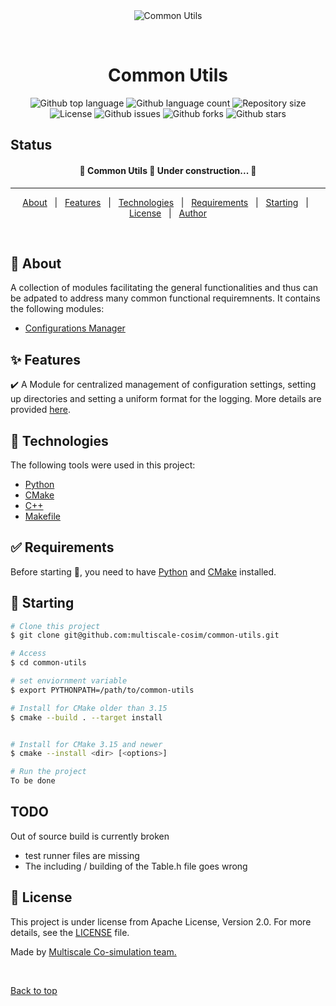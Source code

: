 <div align="center" id="top"> 
  <img src="../../../misc/logo.jpg" alt="Common Utils" />

  &#xa0;

  <!-- <a href="https://github.com/multiscale-cosim/common-utils">Demo</a> -->
</div>

<h1 align="center">Common Utils</h1>

<p align="center">
  <img alt="Github top language" src="https://img.shields.io/github/languages/top/multiscale-cosim/common-utils?color=56BEB8">

  <img alt="Github language count" src="https://img.shields.io/github/languages/count/multiscale-cosim/common-utils?color=56BEB8">

  <img alt="Repository size" src="https://img.shields.io/github/repo-size/multiscale-cosim/common-utils?color=56BEB8">

  <img alt="License" src="https://img.shields.io/github/license/multiscale-cosim/common-utils?color=56BEB8">

  <img alt="Github issues" src="https://img.shields.io/github/issues/multiscale-cosim/common-utils?color=56BEB8" />

  <img alt="Github forks" src="https://img.shields.io/github/forks/multiscale-cosim/common-utils?color=56BEB8" />

  <img alt="Github stars" src="https://img.shields.io/github/stars/multiscale-cosim/common-utils?color=56BEB8" />
</p>

## Status

<h4 align="center"> 
	🚧  Common Utils 🚀 Under construction...  🚧
</h4> 

<hr>

<p align="center">
  <a href="#dart-about">About</a> &#xa0; | &#xa0; 
  <a href="#sparkles-features">Features</a> &#xa0; | &#xa0;
  <a href="#rocket-technologies">Technologies</a> &#xa0; | &#xa0;
  <a href="#white_check_mark-requirements">Requirements</a> &#xa0; | &#xa0;
  <a href="#checkered_flag-starting">Starting</a> &#xa0; | &#xa0;
  <a href="#memo-license">License</a> &#xa0; | &#xa0;
  <a href="https://github.com/multiscale-cosim" target="_blank">Author</a>
</p>

<br>

## :dart: About ##

A collection of modules facilitating the general functionalities and thus can be adpated to address many common functional requiremnents. It contains the following modules:

* <a href="/python/configuration_manager"> Configurations Manager </a>
## :sparkles: Features ##

:heavy_check_mark: A Module for centralized management of configuration settings, setting up directories and setting a uniform format for the logging. More details are provided <a href="/python/configuration_manager"> here</a>.


## :rocket: Technologies ##

The following tools were used in this project:

- [Python](https://www.python.org/)
- [CMake](https://cmake.org/)
- [C++](https://isocpp.org/)
- [Makefile](https://www.gnu.org/software/make/manual/make.html)

## :white_check_mark: Requirements ##

Before starting :checkered_flag:, you need to have [Python](https://www.python.org/) and [CMake](https://cmake.org/) installed.

## :checkered_flag: Starting ##

```bash
# Clone this project
$ git clone git@github.com:multiscale-cosim/common-utils.git

# Access
$ cd common-utils

# set enviornment variable
$ export PYTHONPATH=/path/to/common-utils

# Install for CMake older than 3.15
$ cmake --build . --target install


# Install for CMake 3.15 and newer
$ cmake --install <dir> [<options>]

# Run the project
To be done

```

## TODO

Out of source build is currently broken
 - test runner files are missing
 - The including / building of the Table.h file goes wrong

## :memo: License ##

This project is under license from Apache License, Version 2.0. For more details, see the [LICENSE](LICENSE) file.


Made by <a href="https://github.com/multiscale-cosim" target="_blank">Multiscale Co-simulation team.</a>

&#xa0;

<a href="#top">Back to top</a>